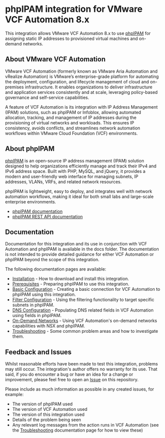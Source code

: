 # phpIPAM integration for VMware VCF Automation 8.x

This integration allows VMware VCF Automation 8.x to use [phpIPAM](https://phpipam.net) for assigning static IP addresses to provisioned virtual machines and on-demand networks.

## About VMware VCF Automation

VMware VCF Automation (formerly known as VMware Aria Automation and vRealize Automation) is VMware’s enterprise-grade platform for automating the deployment, configuration, and lifecycle management of cloud and on-premises infrastructure. It enables organizations to deliver infrastructure and application services consistently and at scale, leveraging policy-based governance and self-service capabilities.

A feature of VCF Automation is its integration with IP Address Management (IPAM) solutions, such as phpIPAM or Infoblox, allowing automated allocation, tracking, and management of IP addresses during the provisioning of virtual networks and workloads. This ensures IP consistency, avoids conflicts, and streamlines network automation workflows within VMware Cloud Foundation (VCF) environments.

## About phpIPAM

[phpIPAM](https://phpipam.net/) is an open-source IP address management (IPAM) solution designed to help organizations efficiently manage and track their IPv4 and IPv6 address space. Built with PHP, MySQL, and jQuery, it provides a modern and user-friendly web interface for managing subnets, IP addresses, VLANs, VRFs, and related network resources.

phpIPAM is lightweight, easy to deploy, and integrates well with network automation workflows, making it ideal for both small labs and large-scale enterprise environments.

- [phpIPAM documentation](https://phpipam.net/documents/all-documents/)
- [phpIPAM REST API documentation](https://phpipam.net/api/api_documentation/)

## Documentation
Documentation for this integration and its use in conjunction with VCF Automation and phpIPAM is available in the docs folder. The documentation is not intended to provide detailed guidance for either VCF Automation or phpIPAM beyond the scope of this integration.

The following documentation pages are available:
- [Installation](docs/install.md) - How to download and install this integration.
- [Prerequisites](docs/prerequisites.md) - Preparing phpIPAM to use this integration.
- [Basic Configuration](docs/configure-basic.md) - Creating a basic connection for VCF Automation to phpIPAM using this integration.
- [Filter Configuration](docs/configure-filter.md) - Using the filtering functionality to target specific subnets in phpIPAM.
- [DNS Configuration](docs/configure-dns.md) - Populating DNS related fields in VCF Automation using fields in phpIPAM.
- [On-Demand Networks](docs/configure-ondemand.md) - Using VCF Automation's on-demand networks capabilities with NSX and phpIPAM.
- [Troubleshooting](docs/troubleshooting.md) - Some common problem areas and how to investigate them.

## Feedback and Issues

Whilst reasonable efforts have been made to test this integration, problems may still occur. The integration's author offers no warranty for its use. That said, if you do encounter a bug or have an idea for a change or improvement, please feel free to open an [Issue](https://github.com/mpoore/phpipam-vcf-automation/issues) on this repository.

Please include as much information as possible in any created issues, for example:
- The version of phpIPAM used
- The version of VCF Automation used
- The version of this integration used
- Details of the problem being seen
- Any relevant log messages from the action runs in VCF Automation (see the [Troubleshooting](docs/troubleshooting.md) documentation page for how to view these)